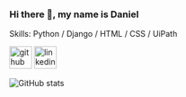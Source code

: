 ### Hi there 👋, my name is Daniel

Skills: Python / Django / HTML / CSS / UiPath



[<img src='https://cdn.jsdelivr.net/npm/simple-icons@3.0.1/icons/github.svg' alt='github' height='40'>](https://github.com/Tyroooo)  [<img src='https://cdn.jsdelivr.net/npm/simple-icons@3.0.1/icons/linkedin.svg' alt='linkedin' height='40'>](https://www.linkedin.com/in/danielcz/)  

![GitHub stats](https://github-readme-stats.vercel.app/api?username=Tyroooo&show_icons=true&count_private=true)  

